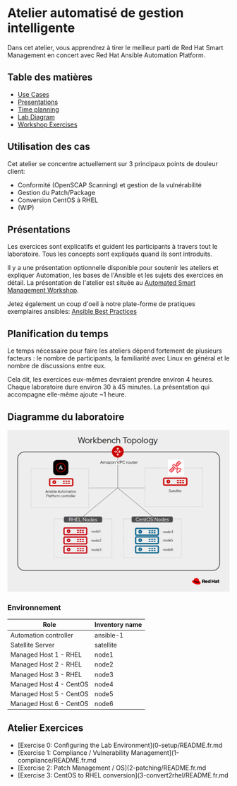 # Atelier automatisé de gestion intelligente

Dans cet atelier, vous apprendrez à tirer le meilleur parti de Red Hat Smart Management en concert avec Red Hat Ansible Automation Platform.

## Table des matières
- [Use Cases](#use-cases)
- [Presentations](#presentations)
- [Time planning](#time-planning)
- [Lab Diagram](#lab-diagram)
- [Workshop Exercises](#Workshop-Exercises)

## Utilisation des cas

Cet atelier se concentre actuellement sur 3 principaux points de douleur client:
- Conformité (OpenSCAP Scanning) et gestion de la vulnérabilité
- Gestion du Patch/Package
- Conversion CentOS à RHEL
- (WIP)

## Présentations

Les exercices sont explicatifs et guident les participants à travers tout le laboratoire. Tous les concepts sont expliqués quand ils sont introduits.

Il y a une présentation optionnelle disponible pour soutenir les ateliers et expliquer Automation, les bases de l'Ansible et les sujets des exercices en détail. La présentation de l'atelier est située au [Automated Smart Management Workshop](https://aap2.demoredhat.com/decks/ansible_smart_mgmt.pdf).

Jetez également un coup d'oeil à notre plate-forme de pratiques exemplaires ansibles:
[Ansible Best Practices](../../decks/ansible_best_practices.pdf)

## Planification du temps

Le temps nécessaire pour faire les ateliers dépend fortement de plusieurs facteurs : le nombre de participants, la familiarité avec Linux en général et le nombre de discussions entre eux.

Cela dit, les exercices eux-mêmes devraient prendre environ 4 heures. Chaque laboratoire dure environ 30 à 45 minutes. La présentation qui accompagne elle-même ajoute ~1 heure.

## Diagramme du laboratoire
![automated smart management lab diagram](../../images/ansible_smart_mgmt_diagram.png#centreme)

### Environnement

| Role                    | Inventory name |
| ------------------------| ---------------|
| Automation controller   | ansible-1      |
| Satellite Server        | satellite      |
| Managed Host 1 - RHEL   | node1          |
| Managed Host 2 - RHEL   | node2          |
| Managed Host 3 - RHEL   | node3          |
| Managed Host 4 - CentOS | node4          |
| Managed Host 5 - CentOS | node5          |
| Managed Host 6 - CentOS | node6          |



## Atelier Exercices

* [Exercise 0: Configuring the Lab Environment](0-setup/README.fr.md
* [Exercise 1: Compliance / Vulnerability Management](1-compliance/README.fr.md
* [Exercise 2: Patch Management / OS](2-patching/README.fr.md
* [Exercise 3: CentOS to RHEL conversion](3-convert2rhel/README.fr.md
